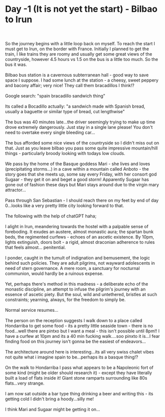 # Day -1 (It is not yet the start) - Bilbao to Irun

<br>
<br>
So the journey begins with a little loop back on myself. To reach the start I must get to Irun, on the border with France. Initially I planned to get the train, I like trains they are roomy and usually get some great views of the countryside, however 4.5 hours vs 1.5 on the bus is a little too much. So the bus it was. 
<br>
<br>
Bilbao bus station is a cavernous subterranean hall - good way to save space I suppose. I had some lunch at the station - a cheesy, sweet peppery and bacony affair; very nice! They call them bracadillos I think!?
<br>
<br>
Google search: "spain bracadillo sandwich thing"
<br>
<br>
Its called a Bocadillo actually: "a sandwich made with Spanish bread, usually a baguette or similar type of bread, cut lengthwise"
<br>
<br>
The bus was 40 minutes late...the driver seemingly trying to make up time drove extremely dangerously. Just stay in a single lane please! You don't need to overtake every single bleeding car...
<br>
<br>
The bus afforded some nice views of the countryside so I didn't miss out on that. Just as you leave bilbao you pass some quite impressive mountain/hill things - particularly broody looking with todays low clouds. 
<br>
<br>
We pass by the home of the Basque goddess Mari - she lives and loves (precipitating storms...) in a cave within a mountain called Anboto - the story goes that she meets up, some say every Friday, with her consort god Sugaar - they get it on and beget a good storm! Apparently Sugaar has gone out of fashion these days but Mari stays around due to the virgin mary attractor...
<br>
<br>
Pass through San Sebastian - I should reach there on my feet by end of day 0...looks like a very pretty little city looking forward to that.
<br>
<br>
The following with the help of chatGPT haha;
<br>
<br>
I alight in Irun, meandering towards the hostel with a palpable sense of foreboding. It exudes an austere, almost monastic aura; the spartan bunk beds, the regimented curfews - echoes of an ascetic existence. By 10pm, lights extinguish, doors bolt - a rigid, almost draconian adherence to rules that feels almost... penitential. 
<br>
<br>
I ponder, caught in the tumult of indignation and bemusement, the logic behind such policies. They are adult pilgrims, not wayward adolescents in need of stern governance. A mere room, a sanctuary for nocturnal communion, would hardly be a ruinous expense. 
<br>
<br>
Yet, perhaps there's method in this madness - a deliberate echo of the monastic discipline, an attempt to infuse the pilgrim's journey with an essence of ascetic piety. But the soul, wild and untethered, bristles at such constraints; yearning, always, for the freedom to simply be.
<br>
<br>
Normal service resumes...
<br>
<br>
The person on the reception suggests I walk down to a place called Hondarriba to get some food - its a pretty little seaside town - there is no food...well there are pintxo but I want a meal - this isn't possible until 8pm!! I have a curfew at 10pm and its a 40 min fucking walk....soo pinxto it is...I fear finding food on this journey isn't gonna be the easiest of endeavors...
<br>
<br>
The architecture around here is interesting...its all very swiss chalet vibes not quite what i imagine spain to be...perhaps its a basque thing!? 
<br>
<br>
On the walk to Hondarriba I pass what appears to be a Napoleonic fort of some kind (might be older should research it) - except they have literally built a load of flats inside it! Giant stone ramparts surrounding like 80s flats...very strange. 
<br>
<br>
I am now sat outside a bar type thing drinking a beer and writing this - its getting cold I didn't bring a hoody...silly me! 
<br>
<br>
I think Mari and Sugaar might be getting it on...